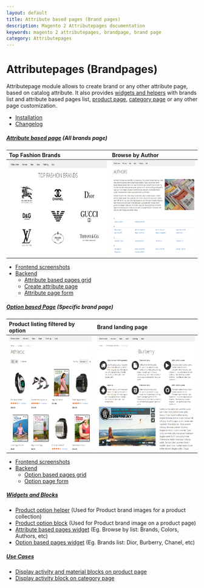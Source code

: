 ```yaml
---
layout: default
title: Attribute based pages (Brand pages)
description: Magento 2 Attributepages documentation
keywords: magento 2 attributepages, brandpage, brand page
category: Attributepages
---
```


# Attributepages (Brandpages)

Attributepage module allows to create brand or any other attribute page,
based on catalog attribute. It also provides [widgets and helpers](widgets-and-blocks)
with brands list and attribute based pages list, [product page][block_on_product_page],
[category page][block_on_category_page] or any other page customization.

- [Installation](installation/)
- [Changelog](changelog/)

##### [Attribute based page](attribute-based-page/) (All brands page)

Top Fashion Brands | Browse by Author
:------------------|:----------------
<img src="/images/m2/attributepages/attribute-based-page/frontend/top_fashion_brands.png" alt="Top Fashion Brands" height="250"/> | <img src="/images/m2/attributepages/attribute-based-page/frontend/book_authors.png" alt="Browse by Authors" height="250"/>

- [Frontend screenshots](attribute-based-page/frontend/)
- [Backend](attribute-based-page/backend/)
    - [Attribute based pages grid](attribute-based-page/backend/#attribute-based-pages-grid)
    - [Create attribute page](attribute-based-page/backend/#create-attribute-page)
    - [Attribute page form](attribute-based-page/backend/#attribute-page-form)

##### [Option based Page](option-based-page/) (Specific brand page)

Product listing filtered by option | Brand landing page
:----------------------------------|:------------------
<img src="/images/m2/attributepages/option-based-page/frontend/athletic_activity.png" alt="Product listing page" height="300"/> | <img src="/images/m2/attributepages/option-based-page/frontend/brand_history_page.png" alt="Brand landing page" height="300"/>

- [Frontend screenshots](option-based-page/frontend/)
- [Backend](option-based-page/backend/)
    - [Option based pages grid](option-based-page/backend/#option-based-pages-grid)
    - [Option page form](option-based-page/backend/#option-page-form)

##### [Widgets and Blocks](widgets-and-blocks/)
- [Product option helper](widgets-and-blocks/product-option-helper/) (Used for Product brand images for a product collection)
- [Product option block](widgets-and-blocks/product-option-block/) (Used for Product brand image on a product page)
- [Attribute based pages widget](widgets-and-blocks/attribute-based-pages-widget/) (Eg. Browse by list: Brands, Colors, Authors, etc)
- [Option based pages widget](widgets-and-blocks/option-based-pages-widget/) (Eg. Brands list: Dior, Burberry, Chanel, etc)

##### [Use Cases](use-cases/)
- [Display activity and material blocks on product page](use-cases/blocks-on-product-page/)
- [Display activity block on category page](use-cases/activity-block-on-category-page/)

[block_on_product_page]: use-cases/blocks-on-product-page/ "Display activity and material blocks on product page"
[block_on_category_page]: use-cases/activity-block-on-category-page/ "Display activity block on category page"
